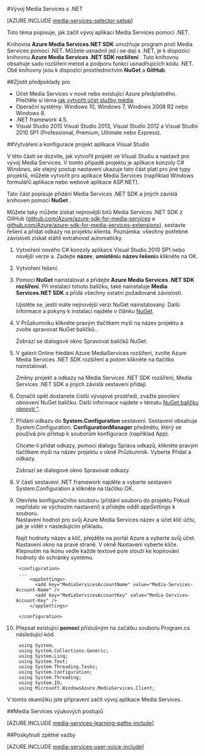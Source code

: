 <properties 
    pageTitle="Postup nastavení počítače pro služby vývoj médium s .NET" 
    description="Informace o požadavcích na používání Media Services SDK pro .NET Media Services. Naučte se vytvářet aplikace Visual Studio." 
    services="media-services" 
    documentationCenter="" 
    authors="juliako" 
    manager="erikre" 
    editor=""/>

<tags 
    ms.service="media-services" 
    ms.workload="media" 
    ms.tgt_pltfrm="na" 
    ms.devlang="dotnet" 
    ms.topic="article" 
    ms.date="10/24/2016"  
    ms.author="juliako"/>

#<a name="media-services-development-with-net"></a>Vývoj Media Services s .NET

[AZURE.INCLUDE [media-services-selector-setup](../../includes/media-services-selector-setup.md)]

Toto téma popisuje, jak začít vývoj aplikací Media Services pomocí .NET.

Knihovna **Azure Media Services.NET SDK** umožňuje program proti Media Services pomocí .NET. Můžete usnadnit její i se dají s .NET, je k dispozici knihovnu **Azure Media Services .NET SDK rozšíření** . Tuto knihovnu obsahuje sadu rozšíření metod a podporu funkcí usnadňujících kódu .NET. Obě knihovny jsou k dispozici prostřednictvím **NuGet** a **GitHub**.


##<a name="prerequisites"></a>Zjistit předpoklady pro

-   Účet Media Services v nové nebo existující Azure předplatného. Přečtěte si téma [jak vytvořit účet služby média](media-services-portal-create-account.md).
-   Operační systémy: Windows 10, Windows 7, Windows 2008 R2 nebo Windows 8.
-   .NET framework 4.5.
-    Visual Studio 2015 Visual Studio 2013, Visual Studio 2012 a Visual Studio 2010 SP1 (Professional, Premium, Ultimate nebo Express).


##<a name="create-and-configure-a-visual-studio-project"></a>Vytváření a konfigurace projekt aplikace Visual Studio

V této části se dozvíte, jak vytvořit projekt ve Visual Studiu a nastavit pro vývoj Media Services.  V tomto případě projektu je aplikace konzoly C# Windows, ale stejný postup nastavení ukazuje tato část platí pro jiné typy projektů, můžete vytvořit pro aplikace Media Services (například Windows formulářů aplikace nebo webové aplikace ASP.NET).

Tato část popisuje přidání Media Services .NET SDK a jiných závislá knihoven pomocí **NuGet** .

Můžete taky můžete získat nejnovější bitů Media Services .NET SDK z GitHub ([github.com/Azure/azure-sdk-for-media-services](https://github.com/Azure/azure-sdk-for-media-services) a [github.com/Azure/azure-sdk-for-media-services-extensions](https://github.com/Azure/azure-sdk-for-media-services-extensions)), sestavte řešení a přidat odkazy na projektu klienta. Poznámka: všechny potřebné závislosti získat stáhli extrahovat automaticky.

1. Vytvoření nového C# konzoly aplikace Visual Studio 2010 SP1 nebo novější verze a. Zadejte **název**, **umístění**a **název řešení**a klikněte na OK.

2. Vytvoření řešení.

2. Pomocí **NuGet** nainstalovat a přidejte **Azure Media Services .NET SDK rozšíření**. Při instalaci tohoto balíčku, také nainstaluje **Media Services.NET SDK** a přidá všechny ostatní požadované závislosti.

    Ujistěte se, jestli máte nejnovější verzi NuGet nainstalovaný. Další informace a pokyny k instalaci najdete v článku [NuGet](http://nuget.codeplex.com/).

2. V Průzkumníku klikněte pravým tlačítkem myši na název projektu a zvolte spravovat NuGet balíčků...

    Zobrazí se dialogové okno Spravovat balíčků NuGet.

3. V galerii Online hledání Azure MediaServices rozšíření, zvolte Azure Media Services .NET SDK rozšíření a potom klikněte na tlačítko nainstalovat.

    Změny projekt a odkazy na Media Services .NET SDK rozšíření, Media Services .NET SDK a jiných závislá sestavení přidají.

4. Označit opět dostanete čistší vývojové prostředí, zvažte povolení obnovení NuGet balíčku. Další informace najdete v tématu [NuGet balíčku obnovit "](http://docs.nuget.org/consume/package-restore).

3. Přidání odkazu do **System.Configuration** sestavení. Sestavení obsahuje System.Configuration. **ConfigurationManager** předmětu, který se používá pro přístup k souborům konfigurace (například App).

    Chcete-li přidat odkazy, pomocí dialogu Správa odkazů, klikněte pravým tlačítkem myši na název projektu v okně Průzkumník. Vyberte Přidat a odkazy.

    Zobrazí se dialogové okno Spravovat odkazy.

4. V části sestavení .NET framework najděte a vyberte sestavení System.Configuration a klikněte na tlačítko OK.
5. Otevřete konfiguračního souboru (přidání souboru do projektu Pokud nepřidalo ve výchozím nastavení) a přidejte oddíl *appSettings* k souboru.     
Nastavení hodnot pro svůj Azure Media Services název a účet klíč účtu, jak je vidět v následujícím příkladu.

    Najít hodnoty název a klíč, přejděte na portál Azure a vyberte svůj účet. Nastavení okno na pravé straně. V okně Nastavení vyberte klíče. Klepnutím na ikonu vedle každé textové pole slouží ke kopírování hodnoty do schránky systému.


        <configuration>
        ...
            <appSettings>
              <add key="MediaServicesAccountName" value="Media-Services-Account-Name" />
              <add key="MediaServicesAccountKey" value="Media-Services-Account-Key" />
            </appSettings>

        </configuration>

6. Přepsat existující **pomocí** příslušným na začátku souboru Program.cs následující kód.

        using System;
        using System.Collections.Generic;
        using System.Linq;
        using System.Text;
        using System.Threading.Tasks;
        using System.Configuration;
        using System.Threading;
        using System.IO;
        using Microsoft.WindowsAzure.MediaServices.Client;

V tomto okamžiku jste připraveni začít vývoj aplikace Media Services.    


##<a name="media-services-learning-paths"></a>Media Services výukových postupů

[AZURE.INCLUDE [media-services-learning-paths-include](../../includes/media-services-learning-paths-include.md)]

##<a name="provide-feedback"></a>Poskytnutí zpětné vazby

[AZURE.INCLUDE [media-services-user-voice-include](../../includes/media-services-user-voice-include.md)]
